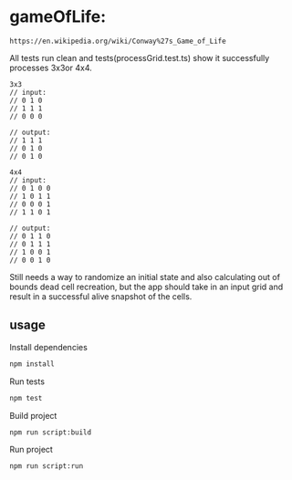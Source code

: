 # gameOfLife:

`https://en.wikipedia.org/wiki/Conway%27s_Game_of_Life`

All tests run clean and tests(processGrid.test.ts) show it successfully processes 3x3or 4x4.

    3x3
    // input:
    // 0 1 0
    // 1 1 1
    // 0 0 0

    // output:
    // 1 1 1
    // 0 1 0
    // 0 1 0

    4x4
    // input:
    // 0 1 0 0
    // 1 0 1 1
    // 0 0 0 1
    // 1 1 0 1

    // output:
    // 0 1 1 0
    // 0 1 1 1
    // 1 0 0 1
    // 0 0 1 0

Still needs a way to randomize an initial state and also calculating out of bounds dead cell recreation, but the app should take in an input grid and result in a successful alive snapshot of the cells.

## usage

Install dependencies
```bash
npm install
```

Run tests
```bash
npm test
```

Build project
```bash
npm run script:build
```

Run project
```bash
npm run script:run
```
